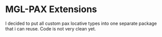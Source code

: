
# MGL-PAX Extensions 

I decided to put all custom pax locative types into one separate
package that i can reuse. Code is not very clean yet.
